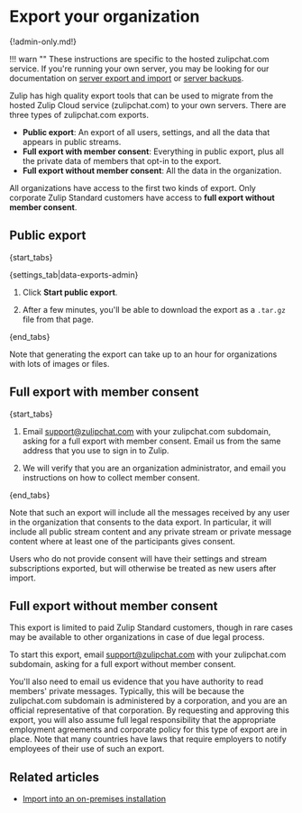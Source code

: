 # Export your organization

{!admin-only.md!}

!!! warn ""
    These instructions are specific to the hosted zulipchat.com service.
    If you're running your own server, you may be looking for our
    documentation on [server export and import][export-and-import] or
    [server backups][production-backups].

Zulip has high quality export tools that can be used to migrate from the
hosted Zulip Cloud service (zulipchat.com) to your own servers. There are
three types of zulipchat.com exports.

* **Public export**: An export of all users, settings, and all the data that
  appears in public streams.
* **Full export with member consent**: Everything in public export, plus all
  the private data of members that opt-in to the export.
* **Full export without member consent**: All the data in the organization.

All organizations have access to the first two kinds of export. Only corporate
Zulip Standard customers have access to **full export without member consent**.

## Public export

{start_tabs}

{settings_tab|data-exports-admin}

1. Click **Start public export**.

1. After a few minutes, you'll be able to download the export as a `.tar.gz`
file from that page.

{end_tabs}

Note that generating the export can take up to an hour for organizations
with lots of images or files.

## Full export with member consent

{start_tabs}

1. Email support@zulipchat.com with your zulipchat.com subdomain, asking for
   a full export with member consent. Email us from the same address that
   you use to sign in to Zulip.

1. We will verify that you are an organization administrator, and email you
   instructions on how to collect member consent.

{end_tabs}

Note that such an export will include all the messages received by any user
in the organization that consents to the data export.  In particular, it
will include all public stream content and any private stream or private
message content where at least one of the participants gives consent.

Users who do not provide consent will have their settings and stream
subscriptions exported, but will otherwise be treated as new users after
import.

## Full export without member consent

This export is limited to paid Zulip Standard customers, though in rare
cases may be available to other organizations in case of due legal process.

To start this export, email support@zulipchat.com with your zulipchat.com
subdomain, asking for a full export without member consent.

You'll also need to email us evidence that you have authority to read
members' private messages. Typically, this will be because the zulipchat.com
subdomain is administered by a corporation, and you are an official
representative of that corporation. By requesting and approving this export,
you will also assume full legal responsibility that the appropriate employment
agreements and corporate policy for this type of export are in place. Note
that many countries have laws that require employers to notify employees of
their use of such an export.

## Related articles

* [Import into an on-premises installation][import-only]

[production-backups]: https://zulip.readthedocs.io/en/stable/production/maintain-secure-upgrade.html#backups
[export-and-import]: https://zulip.readthedocs.io/en/latest/production/export-and-import.html
[import-only]: https://zulip.readthedocs.io/en/latest/production/export-and-import.html#import-into-a-new-zulip-server
